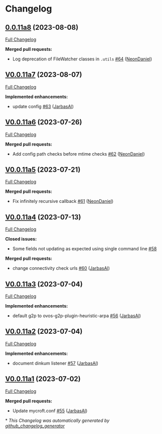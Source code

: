 # Changelog

## [0.0.11a8](https://github.com/OpenVoiceOS/ovos-config/tree/0.0.11a8) (2023-08-08)

[Full Changelog](https://github.com/OpenVoiceOS/ovos-config/compare/V0.0.11a7...0.0.11a8)

**Merged pull requests:**

- Log deprecation of FileWatcher classes in `.utils` [\#64](https://github.com/OpenVoiceOS/ovos-config/pull/64) ([NeonDaniel](https://github.com/NeonDaniel))

## [V0.0.11a7](https://github.com/OpenVoiceOS/ovos-config/tree/V0.0.11a7) (2023-08-07)

[Full Changelog](https://github.com/OpenVoiceOS/ovos-config/compare/V0.0.11a6...V0.0.11a7)

**Implemented enhancements:**

- update config [\#63](https://github.com/OpenVoiceOS/ovos-config/pull/63) ([JarbasAl](https://github.com/JarbasAl))

## [V0.0.11a6](https://github.com/OpenVoiceOS/ovos-config/tree/V0.0.11a6) (2023-07-26)

[Full Changelog](https://github.com/OpenVoiceOS/ovos-config/compare/V0.0.11a5...V0.0.11a6)

**Merged pull requests:**

- Add config path checks before mtime checks [\#62](https://github.com/OpenVoiceOS/ovos-config/pull/62) ([NeonDaniel](https://github.com/NeonDaniel))

## [V0.0.11a5](https://github.com/OpenVoiceOS/ovos-config/tree/V0.0.11a5) (2023-07-21)

[Full Changelog](https://github.com/OpenVoiceOS/ovos-config/compare/V0.0.11a4...V0.0.11a5)

**Merged pull requests:**

- Fix infinitely recursive callback [\#61](https://github.com/OpenVoiceOS/ovos-config/pull/61) ([NeonDaniel](https://github.com/NeonDaniel))

## [V0.0.11a4](https://github.com/OpenVoiceOS/ovos-config/tree/V0.0.11a4) (2023-07-13)

[Full Changelog](https://github.com/OpenVoiceOS/ovos-config/compare/V0.0.11a3...V0.0.11a4)

**Closed issues:**

- Some fields not  updating as expected using single command line [\#58](https://github.com/OpenVoiceOS/ovos-config/issues/58)

**Merged pull requests:**

- change connectivity check urls [\#60](https://github.com/OpenVoiceOS/ovos-config/pull/60) ([JarbasAl](https://github.com/JarbasAl))

## [V0.0.11a3](https://github.com/OpenVoiceOS/ovos-config/tree/V0.0.11a3) (2023-07-04)

[Full Changelog](https://github.com/OpenVoiceOS/ovos-config/compare/V0.0.11a2...V0.0.11a3)

**Implemented enhancements:**

- default g2p to ovos-g2p-plugin-heuristic-arpa [\#56](https://github.com/OpenVoiceOS/ovos-config/pull/56) ([JarbasAl](https://github.com/JarbasAl))

## [V0.0.11a2](https://github.com/OpenVoiceOS/ovos-config/tree/V0.0.11a2) (2023-07-04)

[Full Changelog](https://github.com/OpenVoiceOS/ovos-config/compare/V0.0.11a1...V0.0.11a2)

**Implemented enhancements:**

- document dinkum listener [\#57](https://github.com/OpenVoiceOS/ovos-config/pull/57) ([JarbasAl](https://github.com/JarbasAl))

## [V0.0.11a1](https://github.com/OpenVoiceOS/ovos-config/tree/V0.0.11a1) (2023-07-02)

[Full Changelog](https://github.com/OpenVoiceOS/ovos-config/compare/V0.0.10...V0.0.11a1)

**Merged pull requests:**

- Update mycroft.conf [\#55](https://github.com/OpenVoiceOS/ovos-config/pull/55) ([JarbasAl](https://github.com/JarbasAl))



\* *This Changelog was automatically generated by [github_changelog_generator](https://github.com/github-changelog-generator/github-changelog-generator)*
